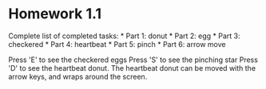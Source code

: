 # Homework 1.1
Complete list of completed tasks:
	* Part 1: donut
	* Part 2: egg
	* Part 3: checkered
	* Part 4: heartbeat
	* Part 5: pinch
	* Part 6: arrow move

Press 'E' to see the checkered eggs
Press 'S' to see the pinching star
Press 'D' to see the heartbeat donut. The heartbeat donut can be moved with the arrow keys, and wraps around the screen. 